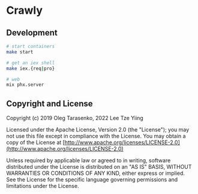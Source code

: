 # Crawly

## Development

```bash
# start containers
make start

# get an iex shell
make iex.{req|pro}

# web
mix phx.server
```

## Copyright and License

Copyright (c) 2019 Oleg Tarasenko, 2022 Lee Tze Yiing

Licensed under the Apache License, Version 2.0 (the "License");
you may not use this file except in compliance with the License.
You may obtain a copy of the License at [http://www.apache.org/licenses/LICENSE-2.0](http://www.apache.org/licenses/LICENSE-2.0)

Unless required by applicable law or agreed to in writing, software
distributed under the License is distributed on an "AS IS" BASIS,
WITHOUT WARRANTIES OR CONDITIONS OF ANY KIND, either express or implied.
See the License for the specific language governing permissions and
limitations under the License.
